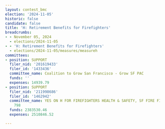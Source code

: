 ```yaml
---
layout: contest_bmc
election: '2024-11-05'
historic: false
candidate: false
title: 'H: Retirement Benefits for Firefighters'
breadcrumbs:
- - November 05, 2024
  - elections/2024-11-05
- - 'H: Retirement Benefits for Firefighters'
  - elections/2024-11-05/measures/measureh
committees:
- position: SUPPORT
  filer_nid: '201619433'
  filer_id: '1433436'
  committee_name: Coalition to Grow San Francisco - Grow SF PAC
  funds: ''
  expenses: 14939.79
- position: SUPPORT
  filer_nid: '211998686'
  filer_id: '1462942'
  committee_name: YES ON H FOR FIREFIGHTERS HEALTH & SAFETY, SF FIRE FIGHTERS LOCAL
    798
  funds: 2383530.46
  expenses: 2510846.52

---
```


